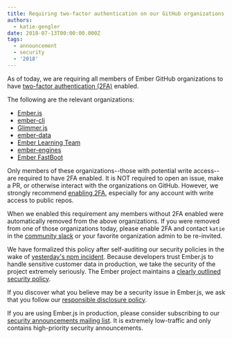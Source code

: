 ```yaml
---
title: Requiring two-factor authentication on our GitHub organizations
authors:
  - katie-gengler
date: 2018-07-13T00:00:00.000Z
tags:
  - announcement
  - security
  - '2018'
---
```



As of today, we are requiring all members of Ember GitHub organizations to have [two-factor authentication (2FA)](https://authy.com/what-is-2fa/) enabled. 

The following are the relevant organizations:

- [Ember.js](https://github.com/emberjs)
- [ember-cli](https://github.com/ember-cli)
- [Glimmer.js](https://github.com/glimmerjs)
- [ember-data](https://github.com/ember-data)
- [Ember Learning Team](https://github.com/ember-learn)
- [ember-engines](https://github.com/ember-engines)
- [Ember FastBoot](https://github.com/ember-fastboot)

Only members of these organizations--those with potential write access--are required to have 2FA enabled. It is NOT required to open an issue, make a PR, or otherwise interact with the organizations on GitHub. However, we strongly recommend [enabling 2FA](https://help.github.com/articles/securing-your-account-with-two-factor-authentication-2fa/), especially for any account with write access to public repos. 

When we enabled this requirement any members without 2FA enabled were automatically removed from the above organizations. If you were removed from one of those organizations today, please enable 2FA and contact `katie` in the [community slack](https://ember-community-slackin.herokuapp.com/) or your favorite organization admin to be re-invited.  

We have formalized this policy after self-auditing our security policies in the wake of [yesterday's npm incident](https://blog.npmjs.org/post/175824896885/incident-report-npm-inc-operations-incident-of). Because developers trust Ember.js to handle sensitive customer data in production, we take the security of the project extremely seriously. The Ember project maintains a [clearly outlined security policy](https://www.emberjs.com/security/). 

If you discover what you believe may be a security issue in Ember.js, we ask that you follow our [responsible disclosure policy](https://www.emberjs.com/security/#toc_disclosure-policy).

If you are using Ember.js in production, please consider subscribing to our [security announcements mailing list](https://groups.google.com/forum/#!forum/ember-security). It is extremely low-traffic and only contains high-priority security announcements.
